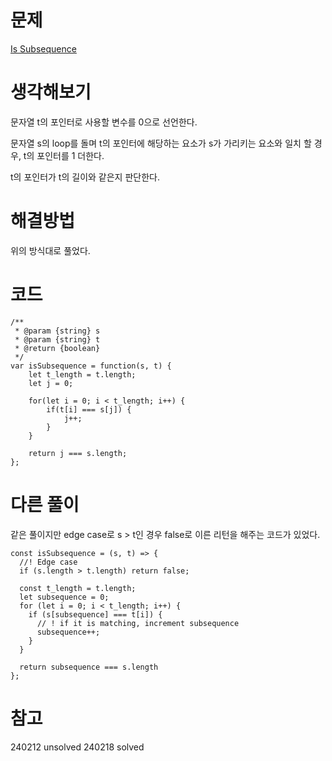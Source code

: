 # 문제

[Is Subsequence](https://leetcode.com/problems/is-subsequence/)

# 생각해보기

문자열 t의 포인터로 사용할 변수를 0으로 선언한다.

문자열 s의 loop를 돌며 t의 포인터에 해당하는 요소가 s가 가리키는 요소와 일치 할 경우, t의 포인터를 1 더한다.

t의 포인터가 t의 길이와 같은지 판단한다.

# 해결방법

위의 방식대로 풀었다.

# 코드

```
/**
 * @param {string} s
 * @param {string} t
 * @return {boolean}
 */
var isSubsequence = function(s, t) {
    let t_length = t.length;
    let j = 0;

    for(let i = 0; i < t_length; i++) {
        if(t[i] === s[j]) {
            j++;
        }
    }

    return j === s.length;
};
```

# 다른 풀이

같은 풀이지만 edge case로 s > t인 경우 false로 이른 리턴을 해주는 코드가 있었다.

```
const isSubsequence = (s, t) => {
  //! Edge case
  if (s.length > t.length) return false;

  const t_length = t.length;
  let subsequence = 0;
  for (let i = 0; i < t_length; i++) {
    if (s[subsequence] === t[i]) {
      // ! if it is matching, increment subsequence
      subsequence++;
    }
  }

  return subsequence === s.length
};
```

# 참고

240212 unsolved
240218 solved
